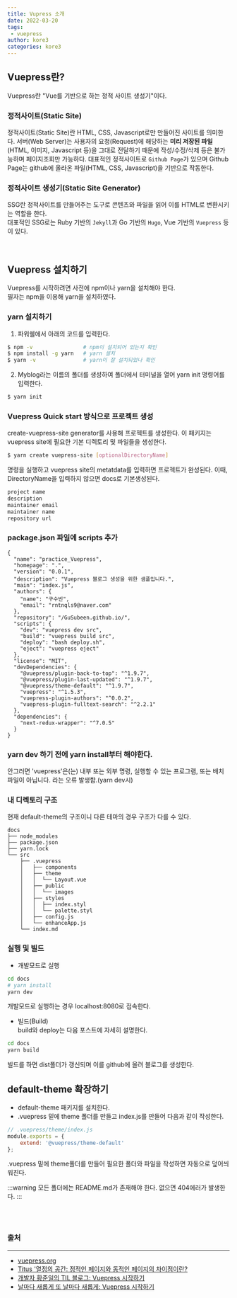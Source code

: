 ```yaml
---
title: Vupress 소개
date: 2022-03-20
tags:
 - vuepress
author: kore3
categories: kore3
---
```

## Vuepress란?
Vuepress란 "Vue를 기반으로 하는 정적 사이트 생성기"이다.

### 정적사이트(Static Site)
정적사이트(Static Site)란 HTML, CSS, Javascript로만 만들어진 사이트를 의미한다. 서버(Web Server)는 사용자의 요청(Request)에 해당하는 **미리 저장된 파일**(HTML, 이미지, Javascript 등)을 그대로 전달하기 때문에 작성/수정/삭제 등은 불가능하며 페이지조회만 가능하다. 
대표적인 정적사이트로 `Github Page`가 있으며 Github Page는 github에 올라온 파일(HTML, CSS, Javascript)을 기반으로 작동한다.  


### 정적사이트 생성기(Static Site Generator)
SSG란 정적사이트를 만들어주는 도구로 콘텐츠와 파일을 읽어 이를 HTML로 변환시키는 역할을 한다.  
대표적인 SSG로는 Ruby 기반의 `Jekyll`과 Go 기반의 `Hugo`, Vue 기반의 `Vuepress` 등이 있다.

<br>

## Vuepress 설치하기
Vuepress를 시작하려면 사전에 npm이나 yarn을 설치해야 한다.  
필자는 npm을 이용해 yarn을 설치하였다.

### yarn 설치하기
1. 파워쉘에서 아래의 코드를 입력한다.
```Bash
$ npm -v                # npm이 설치되어 있는지 확인
$ npm install -g yarn   # yarn 설치
$ yarn -v               # yarn이 잘 설치되었나 확인
```  

2. Myblog라는 이름의 폴더를 생성하여 폴더에서 터미널을 열어 yarn init 명령어를 입력한다.
```Bash
$ yarn init
```

### Vuepress Quick start 방식으로 프로젝트 생성 
create-vuepress-site generator를 사용해 프로젝트를 생성한다. 이 패키지는 vuepress site에 필요한 기본 디렉토리 및 파일들을 생성한다.  
```Bash
$ yarn create vuepress-site [optionalDirectoryName]
```
명령을 실행하고 vuepress site의 metatdata를 입력하면 프로젝트가 완성된다.
이때, DirectoryName을 입력하지 않으면 docs로 기본생성된다.

```bash
project name
description
maintainer email
maintainer name
repository url
```

### package.json 파일에 scripts 추가

```json{12,13,14}
{
  "name": "practice_Vuepress",
  "homepage": ".",
  "version": "0.0.1",
  "description": "Vuepress 블로그 생성을 위한 샘플입니다.",
  "main": "index.js",
  "authors": {
    "name": "구수빈",
    "email": "rntnqls9@naver.com"
  },
  "repository": "/GuSubeen.github.io/",
  "scripts": {
    "dev": "vuepress dev src",
    "build": "vuepress build src",
    "deploy": "bash deploy.sh",
    "eject": "vuepress eject"
  },
  "license": "MIT",
  "devDependencies": {
    "@vuepress/plugin-back-to-top": "^1.9.7",
    "@vuepress/plugin-last-updated": "^1.9.7",
    "@vuepress/theme-default": "^1.9.7",
    "vuepress": "^1.5.3",
    "vuepress-plugin-authors": "^0.0.2",
    "vuepress-plugin-fulltext-search": "^2.2.1"
  },
  "dependencies": {
    "next-redux-wrapper": "^7.0.5"
  }
}

```

### yarn dev 하기 전에 yarn install부터 해야한다.
안그러면 'vuepress'은(는) 내부 또는 외부 명령, 실행할 수 있는 프로그램, 또는 배치 파일이 아닙니다. 라는 오류 발생함.(yarn dev시)

### 내 디렉토리 구조
현재 default-theme의 구조이니 다른 테마의 경우 구조가 다를 수 있다.
```
docs
├── node_modules
├── package.json
├── yarn.lock
└── src 
    ├── .vuepress 
    │   ├── components 
    │   ├── theme
    │   │  └── Layout.vue 
    │   ├── public
    │   │  └── images  
    │   ├── styles
    │   │  ├── index.styl 
    │   │  └── palette.styl 
    │   ├── config.js
    │   └── enhanceApp.js
    └── index.md
```

### 실행 및 빌드
- 개발모드로 실행
```bash
cd docs
# yarn install
yarn dev
```
개발모드로 실행하는 경우 localhost:8080로 접속한다.

- 빌드(Build)  
build와 deploy는 다음 포스트에 자세히 설명한다.
```bash
cd docs
yarn build
```
빌드를 하면 dist폴더가 갱신되며 이를 github에 올려 블로그를 생성한다.

## default-theme 확장하기
- default-theme 패키지를 설치한다.  
- .vuepress 밑에 theme 폴더를 만들고 index.js를 만들어 다음과 같이 작성한다. 
```js
// .vuepress/theme/index.js
module.exports = {
    extend: '@vuepress/theme-default'
};
```
.vuepress 밑에 theme폴더를 만들어 필요한 폴더와 파일을 작성하면 자동으로 덮어씌워진다.

:::warning
모든 폴더에는 README.md가 존재해야 한다. 없으면 404에러가 발생한다.
:::

<br><br>

### 출처
---
- [vuepress.org](https://vuepress.vuejs.org/guide/getting-started.html#prerequisites)  
- [Titus '열정의 공간: 정적인 페이지와 동적인 페이지의 차이점이란?](https://titus94.tistory.com/4)
- [개발자 황준일의 TIL 블로그: Vuepress 시작하기](https://junilhwang.github.io/TIL/Vuepress/Starter/#%E1%84%83%E1%85%A9%E1%86%BC%E1%84%8C%E1%85%A5%E1%86%A8-%E1%84%89%E1%85%A1%E1%84%8B%E1%85%B5%E1%84%90%E1%85%B3-dynamic-site)  
- [날마다 새롭게 또 날마다 새롭게: Vuepress 시작하기](https://muyu.tistory.com/entry/Vuepress-%EC%8B%9C%EC%9E%91%ED%95%98%EA%B8%B0)  

<comment/>